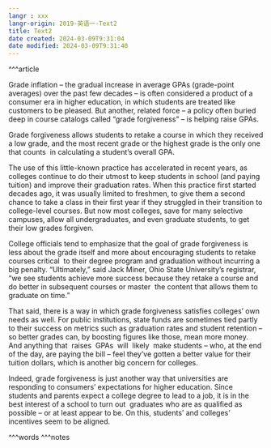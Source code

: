```yaml
---
langr : xxx
langr-origin: 2019-英语一-Text2
title: Text2
date created: 2024-03-09T9:31:04
date modified: 2024-03-09T9:31:40
---
```


^^^article

Grade inflation – the gradual increase in average GPAs (grade-point averages) over the past few decades – is often considered a product of a consumer era in higher education, in which students are treated like customers to be pleased. But another, related force – a policy often buried deep in course catalogs called “grade forgiveness” – is helping raise GPAs.

Grade forgiveness allows students to retake a course in which they received a low grade, and the most recent grade or the highest grade is the only one that counts  in calculating a student’s overall GPA.

The use of this little-known practice has accelerated in recent years, as colleges continue to do their utmost to keep students in school (and paying tuition) and improve their graduation rates. When this practice first started decades ago, it was usually limited to freshmen, to give them a second chance to take a class in their first year if they struggled in their transition to college-level courses. But now most colleges, save for many selective campuses, allow all undergraduates, and even graduate students, to get their low grades forgiven.

College officials tend to emphasize that the goal of grade forgiveness is less about the grade itself and more about encouraging students to retake courses critical  to their degree program and graduation without incurring a big penalty. “Ultimately,” said Jack Miner, Ohio State University’s registrar, “we see students achieve more success because they retake a course and do better in subsequent courses or master  the content that allows them to graduate on time.”

That said, there is a way in which grade forgiveness satisfies colleges’ own needs as well. For public institutions, state funds are sometimes tied partly to their success on metrics such as graduation rates and student retention – so better grades can, by boosting figures like those, mean more money. And anything that  raises  GPAs  will  likely  make students – who, at the end of the day, are paying the bill – feel they’ve gotten a better value for their tuition dollars, which is another big concern for colleges.

Indeed, grade forgiveness is just another way that universities are responding to consumers’ expectations for higher education. Since students and parents expect a college degree to lead to a job, it is in the best interest of a school to turn out  graduates who are as qualified as possible – or at least appear to be. On this, students’ and colleges’ incentives seem to be aligned.




^^^words
^^^notes
